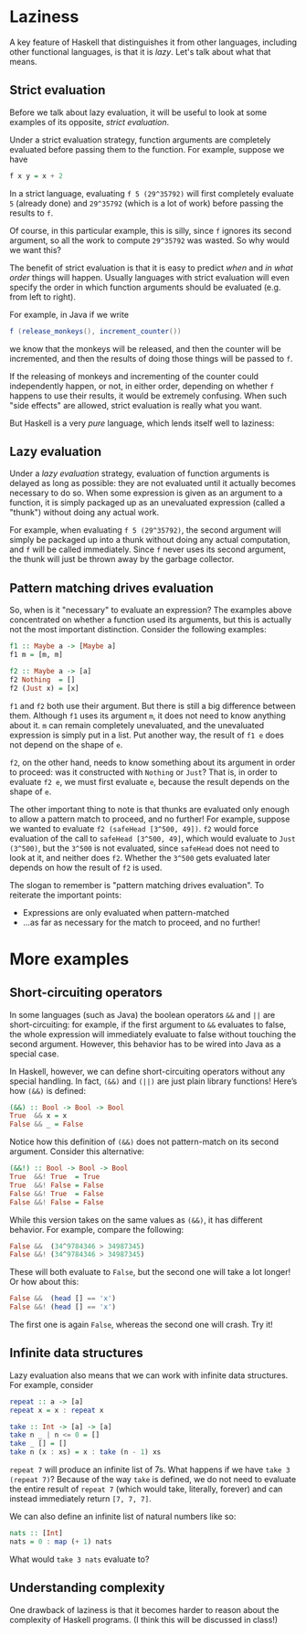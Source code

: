 # Laziness

A key feature of Haskell that distinguishes it from other languages, including other functional languages, is that it is _lazy_. Let's talk about what that means.

## Strict evaluation

Before we talk about lazy evaluation, it will be useful to look at some examples of its opposite, _strict evaluation_.

Under a strict evaluation strategy, function arguments are completely evaluated before passing them to the function. For example, suppose we have

```Haskell
f x y = x + 2
```

In a strict language, evaluating `f 5 (29^35792)` will first completely evaluate `5` (already done) and `29^35792` (which is a lot of work) before passing the results to `f`.

Of course, in this particular example, this is silly, since `f` ignores its second argument, so all the work to compute `29^35792` was wasted. So why would we want this?

The benefit of strict evaluation is that it is easy to predict _when_ and _in what order_ things will happen. Usually languages with strict evaluation will even specify the order in which function arguments should be evaluated (e.g. from left to right).

For example, in Java if we write

```Java
f (release_monkeys(), increment_counter())
```

we know that the monkeys will be released, and then the counter will be incremented, and then the results of doing those things will be passed to `f`.

If the releasing of monkeys and incrementing of the counter could independently happen, or not, in either order, depending on whether `f` happens to use their results, it would be extremely confusing. When such "side effects" are allowed, strict evaluation is really what you want.

But Haskell is a very _pure_ language, which lends itself well to laziness:

## Lazy evaluation

Under a _lazy evaluation_ strategy, evaluation of function arguments is delayed as long as possible: they are not evaluated until it actually becomes necessary to do so. When some expression is given as an argument to a function, it is simply packaged up as an unevaluated expression (called a "thunk") without doing any actual work.

For example, when evaluating `f 5 (29^35792)`, the second argument will simply be packaged up into a thunk without doing any actual computation, and `f` will be called immediately. Since `f` never uses its second argument, the thunk will just be thrown away by the garbage collector.

## Pattern matching drives evaluation

So, when is it "necessary" to evaluate an expression? The examples above concentrated on whether a function used its arguments, but this is actually not the most important distinction. Consider the following examples:

```Haskell
f1 :: Maybe a -> [Maybe a]
f1 m = [m, m]

f2 :: Maybe a -> [a]
f2 Nothing  = []
f2 (Just x) = [x]
```

`f1` and `f2` both use their argument. But there is still a big difference between them. Although `f1` uses its argument `m`, it does not need to know anything about it. `m` can remain completely unevaluated, and the unevaluated expression is simply put in a list. Put another way, the result of `f1 e` does not depend on the shape of `e`.

`f2`, on the other hand, needs to know something about its argument in order to proceed: was it constructed with `Nothing` or `Just`? That is, in order to evaluate `f2 e`, we must first evaluate `e`, because the result depends on the shape of `e`.

The other important thing to note is that thunks are evaluated only enough to allow a pattern match to proceed, and no further! For example, suppose we wanted to evaluate `f2 (safeHead [3^500, 49])`. `f2` would force evaluation of the call to `safeHead [3^500, 49]`, which would evaluate to `Just (3^500)`, but the `3^500` is not evaluated, since `safeHead` does not need to look at it, and neither does `f2`. Whether the `3^500` gets evaluated later depends on how the result of `f2` is used.

The slogan to remember is "pattern matching drives evaluation". To reiterate the important points:

-   Expressions are only evaluated when pattern-matched
-   ...as far as necessary for the match to proceed, and no further!

# More examples

## Short-circuiting operators

In some languages (such as Java) the boolean operators `&&` and `||` are short-circuiting: for example, if the first argument to `&&` evaluates to false, the whole expression will immediately evaluate to false without touching the second argument. However, this behavior has to be wired into Java as a special case.

In Haskell, however, we can define short-circuiting operators without any special handling. In fact, `(&&)` and `(||)` are just plain library functions! Here’s how `(&&)` is defined:

```Haskell
(&&) :: Bool -> Bool -> Bool
True  && x = x
False && _ = False
```

Notice how this definition of `(&&)` does not pattern-match on its second argument. Consider this alternative:

```Haskell
(&&!) :: Bool -> Bool -> Bool
True  &&! True  = True
True  &&! False = False
False &&! True  = False
False &&! False = False
```

While this version takes on the same values as `(&&)`, it has different behavior. For example, compare the following:

```Haskell
False &&  (34^9784346 > 34987345)
False &&! (34^9784346 > 34987345)
```

These will both evaluate to `False`, but the second one will take a lot longer! Or how about this:

```Haskell
False &&  (head [] == 'x')
False &&! (head [] == 'x')
```

The first one is again `False`, whereas the second one will crash. Try it!

## Infinite data structures

Lazy evaluation also means that we can work with infinite data structures. For example, consider

```Haskell
repeat :: a -> [a]
repeat x = x : repeat x

take :: Int -> [a] -> [a]
take n _ | n <= 0 = []
take _ [] = []
take n (x : xs) = x : take (n - 1) xs
```

`repeat 7` will produce an infinite list of 7s. What happens if we have `take 3 (repeat 7)`? Because of the way `take` is defined, we do not need to evaluate the entire result of `repeat 7` (which would take, literally, forever) and can instead immediately return `[7, 7, 7]`.

We can also define an infinite list of natural numbers like so:

```Haskell
nats :: [Int]
nats = 0 : map (+ 1) nats
```

What would `take 3 nats` evaluate to?

## Understanding complexity

One drawback of laziness is that it becomes harder to reason about the complexity of Haskell programs. (I think this will be discussed in class!)

